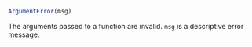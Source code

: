 ```julia
ArgumentError(msg)
```

The arguments passed to a function are invalid. `msg` is a descriptive error message.

